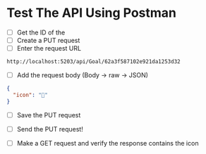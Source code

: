 # Test The API Using Postman

- [ ] Get the ID of the
- [ ] Create a PUT request
- [ ] Enter the request URL

```txt
http://localhost:5203/api/Goal/62a3f587102e921da1253d32
```

- [ ] Add the request body (Body -> raw -> JSON)

```json
{
  "icon": "🤺"
}
```

- [ ] Save the PUT request
- [ ] Send the PUT request!

- [ ] Make a GET request and verify the response contains the icon
